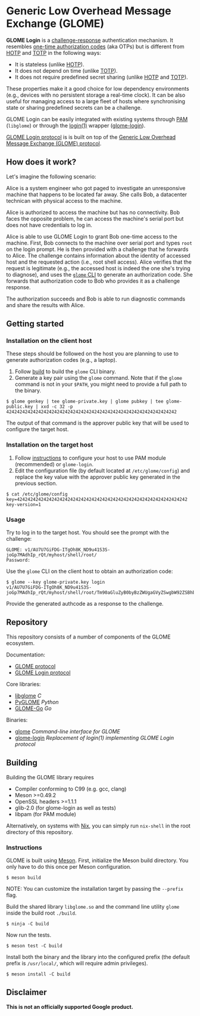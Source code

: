 # Generic Low Overhead Message Exchange (GLOME)

**GLOME Login** is a [challenge-response] authentication mechanism.
It resembles [one-time authorization codes][OTP] (aka OTPs) but is different
from [HOTP] and [TOTP] in the following ways:

- It is stateless (unlike [HOTP]).
- It does not depend on time (unlike [TOTP]).
- It does not require predefined secret sharing (unlike [HOTP] and [TOTP]).

These properties make it a good choice for low dependency environments (e.g.,
devices with no persistent storage a real-time clock). It can be also useful
for managing access to a large fleet of hosts where synchronising state or
sharing predefined secrets can be a challenge. 

GLOME Login can be easily integrated with existing systems through
[PAM](https://en.wikipedia.org/wiki/Pluggable_authentication_module)
(`libglome`) or through the
[login(1)](https://manpages.debian.org/testing/login/login.1.en.html) wrapper
([glome-login](login)).

[GLOME Login protocol](docs/glome-login.md) is is built on top of the [Generic
Low Overhead Message Exchange (GLOME) protocol](docs/protocol.md).

[challenge-response]: https://en.wikipedia.org/wiki/Challenge%E2%80%93response_authentication
[OTP]: https://en.wikipedia.org/wiki/One-time_password
[TOTP]: https://www.rfc-editor.org/rfc/rfc6238
[HOTP]: https://www.rfc-editor.org/rfc/rfc4226

## How does it work?

Let's imagine the following scenario:

Alice is a system engineer who got paged to investigate an unresponsive machine
that happens to be located far away. She calls Bob, a datacenter technican with
physical access to the machine.

Alice is authorized to access the machine but has no connectivity. Bob faces
the opposite problem, he can access the machine's serial port but does not have
credentials to log in.

Alice is able to use GLOME Login to grant Bob one-time access to the machine.
First, Bob connects to the machine over serial port and types `root` on the
login prompt. He is then provided with a challenge that he forwards to Alice.
The challenge contains information about the identity of accessed host and the
requested action (i.e., root shell access). Alice verifies that the request is
legitimate (e.g., the accessed host is indeed the one she's trying to
diagnose), and uses the [`glome` CLI](cli) to generate an authorization code.
She forwards that authorization code to Bob who provides it as a challenge
response.

The authorization succeeds and Bob is able to run diagnostic commands and share
the results with Alice.

## Getting started

### Installation on the client host

These steps should be followed on the host you are planning to use to generate
authorization codes (e.g., a laptop).

1. Follow [build](docs/build) to build the `glome` CLI binary.
1. Generate a key pair using the `glome` command. Note that if the `glome`
command is not in your `$PATH`, you might need to provide a full path to the
binary.

```
$ glome genkey | tee glome-private.key | glome pubkey | tee glome-public.key | xxd -c 32 -p
4242424242424242424242424242424242424242424242424242424242424242
```

The output of that command is the approver public key that will be used to
configure the target host.


### Installation on the target host

1. Follow [instructions](login) to configure your host to use PAM module
(recommended) or `glome-login`.
1. Edit the configuration file (by default located at `/etc/glome/config`) and
replace the key value with the approver public key generated in the previous
section.

```
$ cat /etc/glome/config
key=4242424242424242424242424242424242424242424242424242424242424242
key-version=1
```

### Usage

Try to log in to the target host. You should see the prompt with the challenge:

```
GLOME: v1/AU7U7GiFDG-ITgOh8K_ND9u41S3S-joGp7MAdhIp_rQt/myhost/shell/root/
Password:
```

Use the `glome` CLI on the client host to obtain an authorization code:

```
$ glome --key glome-private.key login
v1/AU7U7GiFDG-ITgOh8K_ND9u41S3S-joGp7MAdhIp_rQt/myhost/shell/root/Tm90aGluZyB0byBzZWUgaGVyZSwgbW92ZSBhbG9uZy4K
```

Provide the generated authcode as a response to the challenge.


## Repository

This repository consists of a number of components of the GLOME ecosystem.

Documentation:

 - [GLOME protocol](docs/protocol.md)
 - [GLOME Login protocol](docs/glome-login.md)

Core libraries:

 - [libglome](glome.h) *C*
 - [PyGLOME](python) *Python*
 - [GLOME-Go](go/glome) *Go*

Binaries:

 - [glome](cli) *Command-line interface for GLOME*
 - [glome-login](login) *Replacement of login(1) implementing GLOME Login
   protocol*

## Building

Building the GLOME library requires

 - Compiler conforming to C99 (e.g. gcc, clang)
 - Meson >=0.49.2
 - OpenSSL headers >=1.1.1
 - glib-2.0 (for glome-login as well as tests)
 - libpam (for PAM module)

Alternatively, on systems with [Nix](https://nixos.org/), you can simply run
`nix-shell` in the root directory of this repository.

### Instructions

GLOME is built using [Meson](https://mesonbuild.com/). First, initialize the
Meson build directory. You only have to do this once per Meson configuration.

```shell
$ meson build
```

NOTE: You can customize the installation target by passing the `--prefix` flag.

Build the shared library `libglome.so` and the command line utility `glome`
inside the build root `./build`.

```shell
$ ninja -C build
```

Now run the tests.

```shell
$ meson test -C build
```

Install both the binary and the library into the configured prefix (the default
prefix is `/usr/local/`, which will require admin privileges).

```shell
$ meson install -C build
```

## Disclaimer

**This is not an officially supported Google product.**

